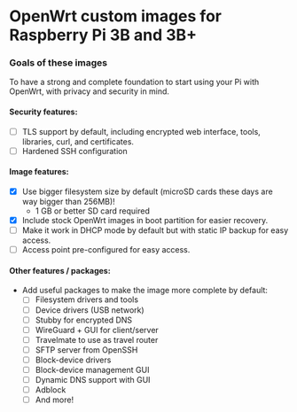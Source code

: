 # OpenWrt custom images for Raspberry Pi 3B and 3B+

### Goals of these images

To have a strong and complete foundation to start using your Pi with OpenWrt, with privacy and security in mind.

#### Security features:
 - [ ] TLS support by default, including encrypted web interface, tools, libraries, curl, and certificates.
 - [ ] Hardened SSH configuration

#### Image features:
 - [x] Use bigger filesystem size by default (microSD cards these days are way bigger than 256MB)!
   - 1 GB or better SD card required
 - [x] Include stock OpenWrt images in boot partition for easier recovery.
 - [ ] Make it work in DHCP mode by default but with static IP backup for easy access.
 - [ ] Access point pre-configured for easy access.
 
#### Other features / packages:
 - Add useful packages to make the image more complete by default:
   - [ ] Filesystem drivers and tools
   - [ ] Device drivers (USB network)
   - [ ] Stubby for encrypted DNS
   - [ ] WireGuard + GUI for client/server
   - [ ] Travelmate to use as travel router
   - [ ] SFTP server from OpenSSH
   - [ ] Block-device drivers
   - [ ] Block-device management GUI
   - [ ] Dynamic DNS support with GUI
   - [ ] Adblock
   - [ ] And more!
